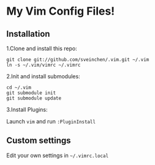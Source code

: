 # My Vim Config Files! 

## Installation

1.Clone and install this repo:

```
git clone git://github.com/sveinchen/.vim.git ~/.vim
ln -s ~/.vim/vimrc ~/.vimrc
```

2.Init and install submodules:

```
cd ~/.vim
git submodule init
git submodule update
```

3.Install Plugins:

Launch `vim` and run `:PluginInstall`

## Custom settings

Edit your own settings in `~/.vimrc.local`
